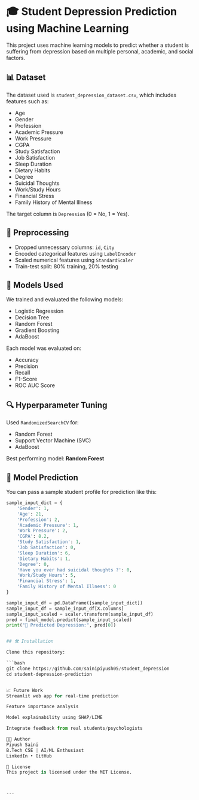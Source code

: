 # 🎓 Student Depression Prediction using Machine Learning

This project uses machine learning models to predict whether a student is suffering from depression based on multiple personal, academic, and social factors.

## 📊 Dataset

The dataset used is `student_depression_dataset.csv`, which includes features such as:

- Age  
- Gender  
- Profession  
- Academic Pressure  
- Work Pressure  
- CGPA  
- Study Satisfaction  
- Job Satisfaction  
- Sleep Duration  
- Dietary Habits  
- Degree  
- Suicidal Thoughts  
- Work/Study Hours  
- Financial Stress  
- Family History of Mental Illness  

The target column is `Depression` (0 = No, 1 = Yes).

## 🧼 Preprocessing

- Dropped unnecessary columns: `id`, `City`
- Encoded categorical features using `LabelEncoder`
- Scaled numerical features using `StandardScaler`
- Train-test split: 80% training, 20% testing

## 🧠 Models Used

We trained and evaluated the following models:

- Logistic Regression  
- Decision Tree  
- Random Forest  
- Gradient Boosting  
- AdaBoost  

Each model was evaluated on:

- Accuracy  
- Precision  
- Recall  
- F1-Score  
- ROC AUC Score

## 🔍 Hyperparameter Tuning

Used `RandomizedSearchCV` for:

- Random Forest  
- Support Vector Machine (SVC)  
- AdaBoost  

Best performing model: **Random Forest**

## 🚀 Model Prediction

You can pass a sample student profile for prediction like this:

```python
sample_input_dict = {
    'Gender': 1,
    'Age': 21,
    'Profession': 2,
    'Academic Pressure': 1,
    'Work Pressure': 2,
    'CGPA': 8.2,
    'Study Satisfaction': 1,
    'Job Satisfaction': 0,
    'Sleep Duration': 6,
    'Dietary Habits': 1,
    'Degree': 0,
    'Have you ever had suicidal thoughts ?': 0,
    'Work/Study Hours': 5,
    'Financial Stress': 1,
    'Family History of Mental Illness': 0
}

sample_input_df = pd.DataFrame([sample_input_dict])
sample_input_df = sample_input_df[X.columns]
sample_input_scaled = scaler.transform(sample_input_df)
pred = final_model.predict(sample_input_scaled)
print("🔮 Predicted Depression:", pred[0])


## 🛠️ Installation

Clone this repository:

```bash
git clone https://github.com/sainipiyush05/student_depression
cd student-depression-prediction


📈 Future Work
Streamlit web app for real-time prediction

Feature importance analysis

Model explainability using SHAP/LIME

Integrate feedback from real students/psychologists

👨‍💻 Author
Piyush Saini
B.Tech CSE | AI/ML Enthusiast
LinkedIn • GitHub

📜 License
This project is licensed under the MIT License.



---


